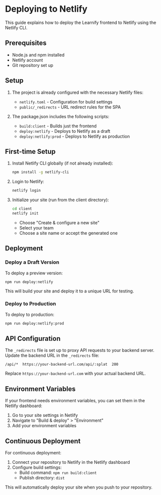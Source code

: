 # Deploying to Netlify

This guide explains how to deploy the Learnify frontend to Netlify using the Netlify CLI.

## Prerequisites

- Node.js and npm installed
- Netlify account
- Git repository set up

## Setup

1. The project is already configured with the necessary Netlify files:
   - `netlify.toml` - Configuration for build settings
   - `public/_redirects` - URL redirect rules for the SPA

2. The package.json includes the following scripts:
   - `build:client` - Builds just the frontend
   - `deploy:netlify` - Deploys to Netlify as a draft
   - `deploy:netlify:prod` - Deploys to Netlify as production

## First-time Setup

1. Install Netlify CLI globally (if not already installed):
   ```bash
   npm install -g netlify-cli
   ```

2. Login to Netlify:
   ```bash
   netlify login
   ```

3. Initialize your site (run from the client directory):
   ```bash
   cd client
   netlify init
   ```
   - Choose "Create & configure a new site"
   - Select your team
   - Choose a site name or accept the generated one

## Deployment

### Deploy a Draft Version

To deploy a preview version:

```bash
npm run deploy:netlify
```

This will build your site and deploy it to a unique URL for testing.

### Deploy to Production

To deploy to production:

```bash
npm run deploy:netlify:prod
```

## API Configuration

The `_redirects` file is set up to proxy API requests to your backend server. Update the backend URL in the `_redirects` file:

```
/api/*  https://your-backend-url.com/api/:splat  200
```

Replace `https://your-backend-url.com` with your actual backend URL.

## Environment Variables

If your frontend needs environment variables, you can set them in the Netlify dashboard:

1. Go to your site settings in Netlify
2. Navigate to "Build & deploy" > "Environment"
3. Add your environment variables

## Continuous Deployment

For continuous deployment:

1. Connect your repository to Netlify in the Netlify dashboard
2. Configure build settings:
   - Build command: `npm run build:client`
   - Publish directory: `dist`

This will automatically deploy your site when you push to your repository.